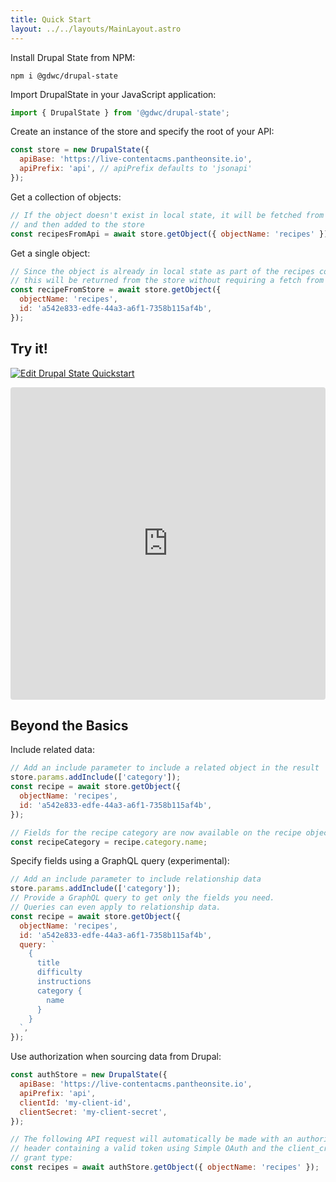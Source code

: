 ```yaml
---
title: Quick Start
layout: ../../layouts/MainLayout.astro
---
```


Install Drupal State from NPM:

```
npm i @gdwc/drupal-state
```

Import DrupalState in your JavaScript application:

```js
import { DrupalState } from '@gdwc/drupal-state';
```

Create an instance of the store and specify the root of your API:

```js
const store = new DrupalState({
  apiBase: 'https://live-contentacms.pantheonsite.io',
  apiPrefix: 'api', // apiPrefix defaults to 'jsonapi'
});
```

Get a collection of objects:

```js
// If the object doesn't exist in local state, it will be fetched from the API
// and then added to the store
const recipesFromApi = await store.getObject({ objectName: 'recipes' });
```

Get a single object:

```js
// Since the object is already in local state as part of the recipes collection,
// this will be returned from the store without requiring a fetch from Drupal.
const recipeFromStore = await store.getObject({
  objectName: 'recipes',
  id: 'a542e833-edfe-44a3-a6f1-7358b115af4b',
});
```

## Try it!

[![Edit Drupal State Quickstart](https://codesandbox.io/static/img/play-codesandbox.svg)](https://codesandbox.io/s/drupal-state-quickstart-z3rlm?expanddevtools=1&fontsize=14&hidenavigation=1&theme=dark)

<iframe src="https://codesandbox.io/embed/drupal-state-quickstart-z3rlm?expanddevtools=1fontsize=14&hidenavigation=1&theme=dark"
     style="width:100%; height:500px; border:0; border-radius: 4px; overflow:hidden;"
     title="Drupal State Quickstart"
     allow="accelerometer; ambient-light-sensor; camera; encrypted-media; geolocation; gyroscope; hid; microphone; midi; payment; usb; vr; xr-spatial-tracking"
     sandbox="allow-forms allow-modals allow-popups allow-presentation allow-same-origin allow-scripts"
   ></iframe>

## Beyond the Basics

Include related data:

```js
// Add an include parameter to include a related object in the result
store.params.addInclude(['category']);
const recipe = await store.getObject({
  objectName: 'recipes',
  id: 'a542e833-edfe-44a3-a6f1-7358b115af4b',
});

// Fields for the recipe category are now available on the recipe object.
const recipeCategory = recipe.category.name;
```

Specify fields using a GraphQL query (experimental):

```js
// Add an include parameter to include relationship data
store.params.addInclude(['category']);
// Provide a GraphQL query to get only the fields you need.
// Queries can even apply to relationship data.
const recipe = await store.getObject({
  objectName: 'recipes',
  id: 'a542e833-edfe-44a3-a6f1-7358b115af4b',
  query: `
    {
      title
      difficulty
      instructions
      category {
        name
      }
    }
  `,
});
```

Use authorization when sourcing data from Drupal:

```js
const authStore = new DrupalState({
  apiBase: 'https://live-contentacms.pantheonsite.io',
  apiPrefix: 'api',
  clientId: 'my-client-id',
  clientSecret: 'my-client-secret',
});

// The following API request will automatically be made with an authorization
// header containing a valid token using Simple OAuth and the client_credentials
// grant type:
const recipes = await authStore.getObject({ objectName: 'recipes' });
```
